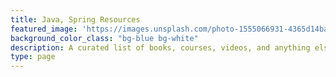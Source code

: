 ```yaml
---
title: Java, Spring Resources
featured_image: 'https://images.unsplash.com/photo-1555066931-4365d14bab8c?ixlib=rb-4.0.3&q=85&fm=jpg&crop=entropy&cs=srgb&dl=arnold-francisca-f77Bh3inUpE-unsplash.jpg&w=1920'
background_color_class: "bg-blue bg-white"
description: A curated list of books, courses, videos, and anything else that helps you learn Java and Spring. If you have suggestions please open a pull request.
type: page
---
```


